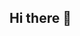 ## Hi there 👋

<!--
**ashidaaktar06/ashidaaktar06** is a ✨ _special_ ✨ repository because its `README.md` (this file) appears on your GitHub profile.

Here are some ideas to get you started:

- 🔭 I’m currently working on my coffee shop website

